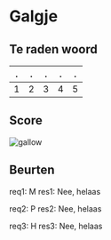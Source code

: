 # Galgje

## Te raden woord

|.|.|.|.|.|
|-|-|-|-|-|
|1|2|3|4|5|

## Score
![gallow](./images/4.png)

## Beurten
req1: M
res1: Nee, helaas  


req2: P
res2: Nee, helaas


req3: H
res3: Nee, helaas